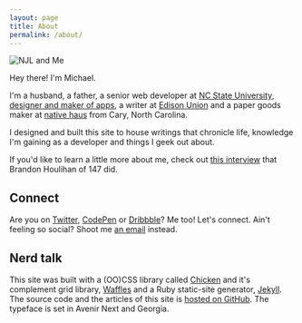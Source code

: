 ```yaml
---
layout: page
title: About
permalink: /about/
---
```


<p class="align--center"><img src="https://dl.dropboxusercontent.com/u/1228961/michaellee/us.jpeg" alt="NJL and Me" class="circle"></p>

Hey there! I'm Michael.

I'm a husband, a father, a senior web developer at <a href="http://www.ncsu.edu" target="_blank">NC State University</a>, [designer and maker of apps](http://michaellee.co/labors-of-love/), a writer at [Edison Union](http://www.edisonunion.com) and a paper goods maker at [native haus](http://www.nativehaus.com) from Cary, North Carolina.

I designed and built this site to house writings that chronicle life, knowledge I'm gaining as a developer and things I geek out about.

If you'd like to learn a little more about me, check out [this interview](http://onefoursev.co/post/81582843046/michael-lee) that Brandon Houlihan of 147 did.

<h2 class="mt2">Connect</h2>

Are you on [Twitter](https://twitter.com/hellomichaellee), [CodePen](http://codepen.io/michaellee) or [Dribbble](https://dribbble.com/michaellee)? Me too! Let's connect. Ain't feeling so social? Shoot me [an email](mailto:hellomichaellee@gmail.com?Subject=Hello%20Michael!) instead.

<h2 class="mt2">Nerd talk</h2>

This site was built with a (OO)CSS library called <a href="https://github.com/michaellee/chicken">Chicken</a> and it's complement grid library, <a href="https://github.com/michaellee/waffles">Waffles</a> and a Ruby static-site generator, <a href="http://jekyllrb.com" target="_blank">Jekyll</a>. The source code and the articles of this site is <a href="https://github.com/michaellee/michaellee.github.io">hosted on GitHub</a>. The typeface is set in Avenir Next and Georgia.
